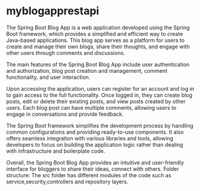 # myblogapprestapi
The Spring Boot Blog App is a web application developed using the Spring Boot framework, which provides a simplified and efficient way to create Java-based applications. This blog app serves as a platform for users to create and manage their own blogs, share their thoughts, and engage with other users through comments and discussions.

The main features of the Spring Boot Blog App include user authentication and authorization, blog post creation and management, comment functionality, and user interaction.

Upon accessing the application, users can register for an account and log in to gain access to the full functionality. Once logged in, they can create blog posts, edit or delete their existing posts, and view posts created by other users. Each blog post can have multiple comments, allowing users to engage in conversations and provide feedback.

The Spring Boot framework simplifies the development process by handling common configurations and providing ready-to-use components. It also offers seamless integration with various libraries and tools, allowing developers to focus on building the application logic rather than dealing with infrastructure and boilerplate code.

Overall, the Spring Boot Blog App provides an intuitive and user-friendly interface for bloggers to share their ideas, connect with others.
Folder structure:
The src folder has different modules of the code such as service,security,controllers and repository layers.
